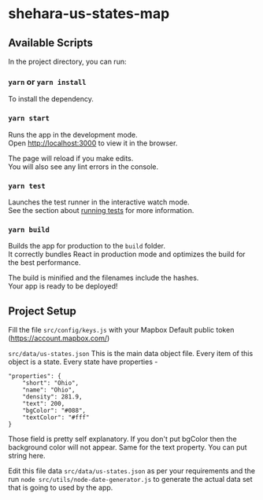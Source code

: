 # shehara-us-states-map

## Available Scripts

In the project directory, you can run:

### `yarn` or `yarn install`

To install the dependency.

### `yarn start`

Runs the app in the development mode.<br />
Open [http://localhost:3000](http://localhost:3000) to view it in the browser.

The page will reload if you make edits.<br />
You will also see any lint errors in the console.

### `yarn test`

Launches the test runner in the interactive watch mode.<br />
See the section about [running tests](https://facebook.github.io/create-react-app/docs/running-tests) for more information.

### `yarn build`

Builds the app for production to the `build` folder.<br />
It correctly bundles React in production mode and optimizes the build for the best performance.

The build is minified and the filenames include the hashes.<br />
Your app is ready to be deployed!

## Project Setup

Fill the file `src/config/keys.js` with your Mapbox Default public token (https://account.mapbox.com/)

`src/data/us-states.json` This is the main data object file. Every item of this object is a state. Every state have properties -

```
"properties": {
    "short": "Ohio",
    "name": "Ohio",
    "density": 281.9,
    "text": 200,
    "bgColor": "#088",
    "textColor": "#fff"
}
```
Those field is pretty self explanatory.
If you don't put bgColor then the background color will not appear. Same for the text property. You can put string here.

Edit this file data `src/data/us-states.json` as per your requirements and the run `node src/utils/node-date-generator.js` to generate the actual data set that is going to used by the app.